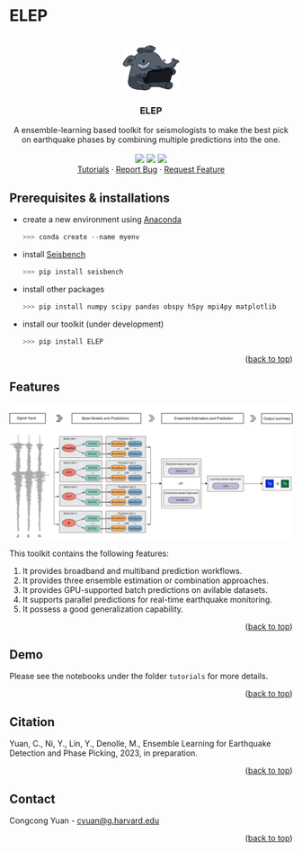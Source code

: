 # ELEP

<!-- PROJECT LOGO & STATUS -->
<br />
<div align="center">
  <a href="https://github.com/congcy/ELEP">
    <img src="docs/images/ELEP_logo.png" alt="Logo" width="100" height="80">
  </a>
  <h3 align="center">ELEP</h3>
  <p align="center">
    A ensemble-learning based toolkit for seismologists to make the best pick on earthquake phases by combining multiple predictions into the one. 
    <br />
    <br />
    <a href="https://github.com/congcy/ELEP/blob/main/LICENSE" alt="Liscence">
        <img src="https://badgen.net/badge/license/BSD-3-Clause/blue" /></a>
    <a href="https://github.com/congcy/ELEP/tree/main/docs" alt="Documentation Status">
        <img src="https://readthedocs.org/projects/ssec-python-project-template/badge/?version=latest" /></a>
    <a href="https://github.com/congcy/ELEP/tree/main/.github/workflows" alt="Test">
        <img src="https://github.com/uw-ssec/python-project-template/actions/workflows/test.yaml/badge.svg" /></a>
    <br />
    <a href="https://ssec-python-project-template.readthedocs.io/en/latest/?badge=latest">Tutorials</a>
    ·
    <a href="https://github.com/othneildrew/Best-README-Template/issues">Report Bug</a>
    ·
    <a href="https://github.com/othneildrew/Best-README-Template/issues">Request Feature</a>
  </p>
</div>


## Prerequisites & installations

* create a new environment using [Anaconda](https://www.anaconda.com/) 
  ```python
  >>> conda create --name myenv
  ```
* install [Seisbench](https://github.com/seisbench/seisbench)
  ```python
  >>> pip install seisbench
  ```
* install other packages
  ```python
  >>> pip install numpy scipy pandas obspy h5py mpi4py matplotlib
  ```
* install our toolkit (under development)
  ```python
  >>> pip install ELEP
  ```

<p align="right">(<a href="https://github.com/congcy/ELEP">back to top</a>)</p>

## Features

![workflow](/docs/images/ELEP_framework.png)

This toolkit contains the following features:

1. It provides broadband and multiband prediction workflows.
2. It provides three ensemble estimation or combination approaches.
3. It provides GPU-supported batch predictions on avilable datasets.
4. It supports parallel predictions for real-time earthquake monitoring.
5. It possess a good generalization capability.

<p align="right">(<a href="https://github.com/congcy/ELEP">back to top</a>)</p>

## Demo
Please see the notebooks under the folder `tutorials` for more details.
<p align="right">(<a href="https://github.com/congcy/ELEP">back to top</a>)</p>

## Citation 
Yuan, C., Ni, Y., Lin, Y., Denolle, M., Ensemble Learning for Earthquake Detection and Phase Picking, 2023, in preparation.
<p align="right">(<a href="https://github.com/congcy/ELEP">back to top</a>)</p>

## Contact
Congcong Yuan - cyuan@g.harvard.edu
<p align="right">(<a href="https://github.com/congcy/ELEP">back to top</a>)</p>
